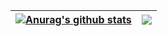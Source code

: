 | <a href="https://github.com/edmonds4553"><img align="center" src="https://github-readme-stats.vercel.app/api?username=edmonds4553&show_icons=true&include_all_commits=true&theme=buefy&hide_border=true" alt="Anurag's github stats" /></a> | <a href="https://github.com/edmonds4553"><img align="center" src="https://github-readme-stats.vercel.app/api/top-langs/?username=edmonds4553&layout=compact&theme=buefy&hide_border=true" /></a> |
| ------------- | ------------- |
